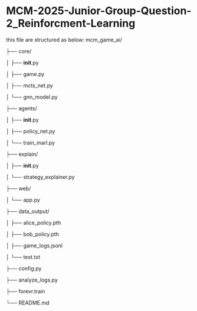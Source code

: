 # MCM-2025-Junior-Group-Question-2_Reinforcment-Learning
this file are structured as below:
mcm_game_ai/

├── core/

│   ├── __init__.py

│   ├── game.py

│   ├── mcts_net.py

│   └── gnn_model.py

├── agents/

│   ├── __init__.py

│   ├── policy_net.py

│   └── train_marl.py

├── explain/

│   ├── __init__.py

│   └── strategy_explainer.py

├── web/

│   └── app.py

├── data_output/

│   ├── alice_policy.pth

│   ├── bob_policy.pth

│   ├── game_logs.jsonl

│   └── test.txt

├── config.py

├── analyze_logs.py

├── forevr.train

└── README.md
